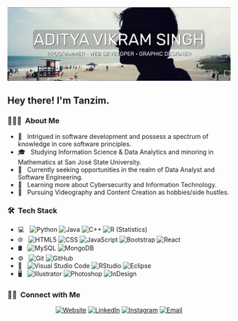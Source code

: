 <img src="https://raw.githubusercontent.com/AVS1508/AVS1508/master/assets/Aditya%20Vikram%20Singh%20Banner.png">

<h2> Hey there! I'm Tanzim.</h2>

<h3> 👨🏻‍💻 &nbsp;About Me </h3>

- 🤔 &nbsp; Intrigued in software development and possess a spectrum of knowledge in core software principles. 
- 🎓 &nbsp; Studying Information Science & Data Analytics and minoring in Mathematics at San José State University.
- 💼 &nbsp; Currently seeking opportunities in the realm of Data Analyst and Software Engineering.
- 🌱 &nbsp; Learning more about Cybersecurity and Information Technology.
- 📸 &nbsp; Pursuing Videography and Content Creation as hobbies/side hustles.

<h3> 🛠 &nbsp;Tech Stack</h3>

- 💻 &nbsp;
  ![Python](https://img.shields.io/badge/-Python-333333?style=flat&logo=python)
  ![Java](https://img.shields.io/badge/-Java-333333?style=flat&logo=Java&logoColor=007396)
  ![C++](https://img.shields.io/badge/-C++-333333?style=flat&logo=C%2B%2B&logoColor=00599C)
  ![R (Statistics)](https://img.shields.io/badge/-R-333333?style=flat&logo=R&logoColor=276DC3)
- 🌐 &nbsp;
  ![HTML5](https://img.shields.io/badge/-HTML5-333333?style=flat&logo=HTML5)
  ![CSS](https://img.shields.io/badge/-CSS-333333?style=flat&logo=CSS3&logoColor=1572B6)
  ![JavaScript](https://img.shields.io/badge/-JavaScript-333333?style=flat&logo=javascript)
  ![Bootstrap](https://img.shields.io/badge/-Bootstrap-333333?style=flat&logo=bootstrap&logoColor=563D7C)
  ![React](https://img.shields.io/badge/-React-333333?style=flat&logo=react)
- 🛢 &nbsp;
  ![MySQL](https://img.shields.io/badge/-MySQL-333333?style=flat&logo=mysql)
  ![MongoDB](https://img.shields.io/badge/-MongoDB-333333?style=flat&logo=mongodb)
- ⚙️ &nbsp;
  ![Git](https://img.shields.io/badge/-Git-333333?style=flat&logo=git)
  ![GitHub](https://img.shields.io/badge/-GitHub-333333?style=flat&logo=github)
- 🔧 &nbsp;
  ![Visual Studio Code](https://img.shields.io/badge/-Visual%20Studio%20Code-333333?style=flat&logo=visual-studio-code&logoColor=007ACC)
  ![RStudio](https://img.shields.io/badge/-RStudio-333333?style=flat&logo=rstudio)
  ![Eclipse](https://img.shields.io/badge/-Eclipse-333333?style=flat&logo=eclipse-ide&logoColor=2C2255)
- 🖥 &nbsp;
  ![Illustrator](https://img.shields.io/badge/-Illustrator-333333?style=flat&logo=adobe-illustrator)
  ![Photoshop](https://img.shields.io/badge/-Photoshop-333333?style=flat&logo=adobe-photoshop)
  ![InDesign](https://img.shields.io/badge/-InDesign-333333?style=flat&logo=adobe-indesign)


<h3> 🤝🏻 &nbsp;Connect with Me </h3>

<p align="center">
<a href="https://www.tanzimamin.com/"><img alt="Website" src="https://img.shields.io/badge/Website-www.tanzimamin.com-blue?style=flat-square&logo=google-chrome"></a>
<a href="https://www.linkedin.com/in/tanzimamin/"><img alt="LinkedIn" src="https://img.shields.io/badge/LinkedIn-Tanzim%20Amin%20-blue?style=flat-square&logo=linkedin"></a>
<a href="https://www.instagram.com/2ktanman/"><img alt="Instagram" src="https://img.shields.io/badge/Instagram-2ktanman_-blue?style=flat-square&logo=instagram"></a>
<a href="mailto:tanzim.amin@gmail.com"><img alt="Email" src="https://img.shields.io/badge/Email-tanzim.amin@gmail.com-blue?style=flat-square&logo=gmail"></a>
</p>
